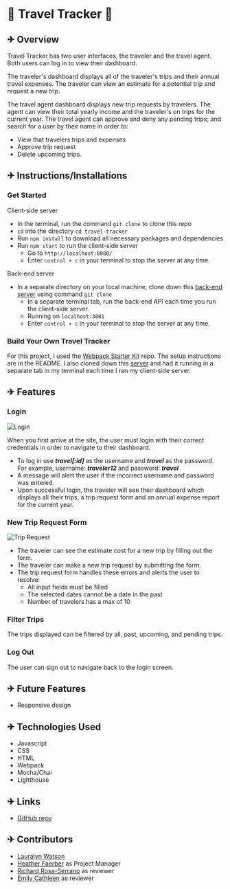 # 🛫 Travel Tracker 🛬

## ✈ Overview
Travel Tracker has two user interfaces, the traveler and the travel agent. Both users can log in to view their dashboard.

The traveler's dashboard displays all of the traveler's trips and their annual travel expenses. The traveler can view an estimate for a potential trip and request a new trip.

The travel agent dashboard displays new trip requests by travelers. The agent can view their total yearly income and the traveler's on trips for the current year. The travel agent can approve and deny any pending trips; and search for a user by their name in order to:
- View that travelers trips and expenses
- Approve trip request
- Delete upcoming trips.

## ✈ Instructions/Installations

### Get Started
Client-side server
  - In the terminal, run the command `git clone` to clone this repo
  - `cd` into the directory `cd travel-tracker`
  - Run `npm install` to download all necessary packages and dependencies
  - Run `npm start` to run the client-side server
    - Go to `http://localhost:8080/`
    - Enter `control + c` in your terminal to stop the server at any time.

Back-end server
  - In a separate directory on your local machine, clone down this [back-end server](https://github.com/turingschool-examples/travel-tracker-api) using command `git clone`
    - In a separate terminal tab, run the back-end API each time you run the client-side server.
    - Running on `localhost:3001`
    - Enter `control + c` in your terminal to stop the server at any time.

### Build Your Own Travel Tracker
For this project, I used the [Webpack Starter Kit](https://github.com/turingschool-examples/webpack-starter-kit) repo. The setup instructions are in the README. I also cloned down this [server](https://github.com/turingschool-examples/travel-tracker-api) and had it running in a separate tab in my terminal each time I ran my client-side server.

## ✈ Features
### Login
![Login](https://media.giphy.com/media/CFhwqipm6beQDN4AhP/giphy.gif)

When you first arrive at the site, the user must login with their correct credentials in order to navigate to their dashboard.
- To log in use ***travel[:id]*** as the username and ***travel*** as the password. For example, username: ***traveler12*** and password: ***travel***
- A message will alert the user if the incorrect username and password was entered.
- Upon successful login, the traveler will see their dashboard which displays all their trips, a trip request form and an annual expense report for the current year.

### New Trip Request Form
![Trip Request](https://media.giphy.com/media/MuKzYFAEOpRjjNeXiR/giphy.gif)

- The traveler can see the estimate cost for a new trip by filling out the form.
- The traveler can make a new trip request by submitting the form.
- The trip request form handles these errors and alerts the user to resolve:
  - All input fields must be filled
  - The selected dates cannot be a date in the past
  - Number of travelers has a max of 10

### Filter Trips
The trips displayed can be filtered by all, past, upcoming, and pending trips.

### Log Out
The user can sign out to navigate back to the login screen.

## ✈ Future Features
- Responsive design

## ✈ Technologies Used
* Javascript
* CSS
* HTML
* Webpack
* Mocha/Chai
* Lighthouse

## ✈ Links
- [GitHub repo](https://github.com/lswatson16/travel-tracker)

## ✈ Contributors
- [Lauralyn Watson](https://github.com/lswatson16)
- [Heather Faerber](https://github.com/hfaerber) as Project Manager
- [Richard Rosa-Serrano](https://github.com/RosaTheDev) as reviewer
- [Emily Cathleen](https://github.com/Emily-Cathleen) as reviewer
